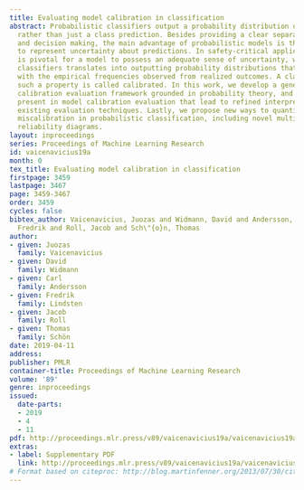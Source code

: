 ```yaml
---
title: Evaluating model calibration in classification
abstract: Probabilistic classifiers output a probability distribution on target classes
  rather than just a class prediction. Besides providing a clear separation of prediction
  and decision making, the main advantage of probabilistic models is their ability
  to represent uncertainty about predictions. In safety-critical applications, it
  is pivotal for a model to possess an adequate sense of uncertainty, which for probabilistic
  classifiers translates into outputting probability distributions that are consistent
  with the empirical frequencies observed from realized outcomes. A classifier with
  such a property is called calibrated. In this work, we develop a general theoretical
  calibration evaluation framework grounded in probability theory, and point out subtleties
  present in model calibration evaluation that lead to refined interpretations of
  existing evaluation techniques. Lastly, we propose new ways to quantify and visualize
  miscalibration in probabilistic classification, including novel multidimensional
  reliability diagrams.
layout: inproceedings
series: Proceedings of Machine Learning Research
id: vaicenavicius19a
month: 0
tex_title: Evaluating model calibration in classification
firstpage: 3459
lastpage: 3467
page: 3459-3467
order: 3459
cycles: false
bibtex_author: Vaicenavicius, Juozas and Widmann, David and Andersson, Carl and Lindsten,
  Fredrik and Roll, Jacob and Sch\"{o}n, Thomas
author:
- given: Juozas
  family: Vaicenavicius
- given: David
  family: Widmann
- given: Carl
  family: Andersson
- given: Fredrik
  family: Lindsten
- given: Jacob
  family: Roll
- given: Thomas
  family: Schön
date: 2019-04-11
address: 
publisher: PMLR
container-title: Proceedings of Machine Learning Research
volume: '89'
genre: inproceedings
issued:
  date-parts:
  - 2019
  - 4
  - 11
pdf: http://proceedings.mlr.press/v89/vaicenavicius19a/vaicenavicius19a.pdf
extras:
- label: Supplementary PDF
  link: http://proceedings.mlr.press/v89/vaicenavicius19a/vaicenavicius19a-supp.pdf
# Format based on citeproc: http://blog.martinfenner.org/2013/07/30/citeproc-yaml-for-bibliographies/
---
```

